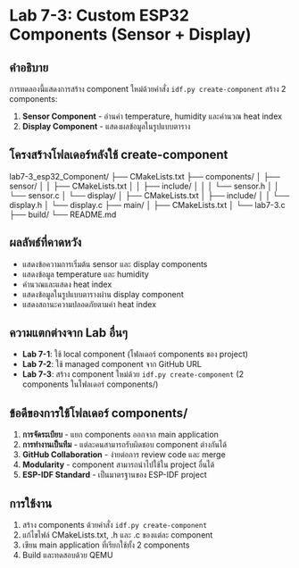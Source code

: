 # Lab 7-3: Custom ESP32 Components (Sensor + Display)

## คำอธิบาย
การทดลองนี้แสดงการสร้าง component ใหม่ด้วยคำสั่ง `idf.py create-component`
สร้าง 2 components:
1. **Sensor Component** - อ่านค่า temperature, humidity และคำนวณ heat index
2. **Display Component** - แสดงผลข้อมูลในรูปแบบตาราง

## โครงสร้างโฟลเดอร์หลังใช้ create-component
lab7-3_esp32_Component/
├── CMakeLists.txt
├── components/
│   ├── sensor/
│   │   ├── CMakeLists.txt
│   │   ├── include/
│   │   │   └── sensor.h
│   │   └── sensor.c
│   └── display/
│       ├── CMakeLists.txt
│       ├── include/
│       │   └── display.h
│       └── display.c
├── main/
│   ├── CMakeLists.txt
│   └── lab7-3.c
├── build/
└── README.md

## ผลลัพธ์ที่คาดหวัง
- แสดงข้อความการเริ่มต้น sensor และ display components
- แสดงข้อมูล temperature และ humidity
- คำนวณและแสดง heat index
- แสดงข้อมูลในรูปแบบตารางผ่าน display component
- แสดงสถานะความปลอดภัยตามค่า heat index

## ความแตกต่างจาก Lab อื่นๆ
- **Lab 7-1**: ใช้ local component (โฟลเดอร์ components ของ project)
- **Lab 7-2**: ใช้ managed component จาก GitHub URL
- **Lab 7-3**: สร้าง component ใหม่ด้วย `idf.py create-component` (2 components ในโฟลเดอร์ components/)

## ข้อดีของการใช้โฟลเดอร์ components/
1. **การจัดระเบียบ** - แยก components ออกจาก main application
2. **การทำงานเป็นทีม** - แต่ละคนสามารถรับผิดชอบ component ต่างกันได้
3. **GitHub Collaboration** - ง่ายต่อการ review code และ merge
4. **Modularity** - component สามารถนำไปใช้ใน project อื่นได้
5. **ESP-IDF Standard** - เป็นมาตรฐานของ ESP-IDF project

## การใช้งาน
1. สร้าง components ด้วยคำสั่ง `idf.py create-component`
2. แก้ไขไฟล์ CMakeLists.txt, .h และ .c ของแต่ละ component
3. เขียน main application ที่เรียกใช้ทั้ง 2 components
4. Build และทดสอบด้วย QEMU
